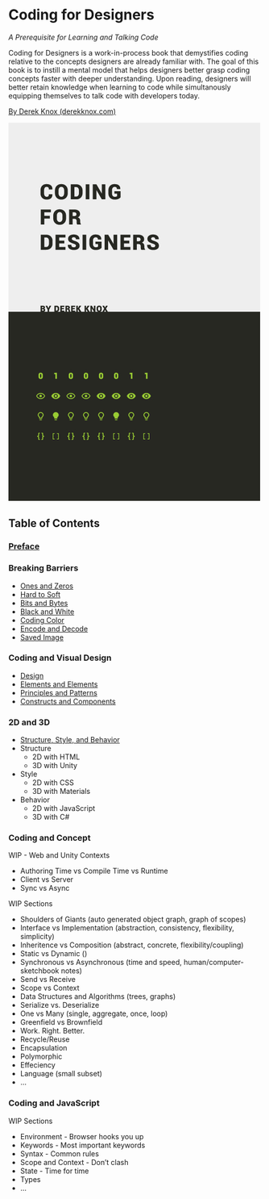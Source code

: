 # Coding for Designers

*A Prerequisite for Learning and Talking Code*

Coding for Designers is a work-in-process book that demystifies coding relative to the concepts designers are already familiar with. The goal of this book is to instill a mental model that helps designers better grasp coding concepts faster with deeper understanding. Upon reading, designers will better retain knowledge when learning to code while simultanously equipping themselves to talk code with developers today.

[By Derek Knox (derekknox.com)](http://www.derekknox.com)

![Coding for Designers](Coding%20For%20Designers/cover-coding-for-designers.jpg "Coding for Designers")

## Table of Contents

### [Preface](Coding%20For%20Designers/Preface.md)

### Breaking Barriers
- [Ones and Zeros](Breaking%20Barriers/Ones%20and%20Zeros.md)
- [Hard to Soft](Breaking%20Barriers/Hard%20to%20Soft.md)
- [Bits and Bytes](Breaking%20Barriers/Bits%20and%20Bytes.md)
- [Black and White](Breaking%20Barriers/Black%20and%20White.md)
- [Coding Color](Breaking%20Barriers/Coding%20Color.md)
- [Encode and Decode](Breaking%20Barriers/Encode%20and%20Decode.md)
- [Saved Image](Breaking%20Barriers/Saved%20Image.md)

### Coding and Visual Design
- [Design](Coding%20and%20Visual%20Design/Design.md)
- [Elements and Elements](Coding%20and%20Visual%20Design/Elements%20and%20Elements.md)
- [Principles and Patterns](Coding%20and%20Visual%20Design/Principles%20and%20Patterns.md)
- [Constructs and Components](Coding%20and%20Visual%20Design/Constructs%20and%20Components.md)

### 2D and 3D
- [Structure, Style, and Behavior](2D%20and%203D/Structure,%20Style,%20and%20Behavior.md)
- Structure
  - 2D with HTML
  - 3D with Unity
- Style
  - 2D with CSS
  - 3D with Materials
- Behavior
  - 2D with JavaScript
  - 3D with C#

### Coding and Concept
WIP - Web and Unity Contexts
- Authoring Time vs Compile Time vs Runtime
- Client vs Server
- Sync vs Async

WIP Sections
- Shoulders of Giants (auto generated object graph, graph of scopes)
- Interface vs Implementation (abstraction, consistency, flexibility, simplicity)
- Inheritence vs Composition (abstract, concrete, flexibility/coupling)
- Static vs Dynamic ()
- Synchronous vs Asynchronous (time and speed, human/computer-sketchbook notes)
- Send vs Receive
- Scope vs Context
- Data Structures and Algorithms (trees, graphs)
- Serialize vs. Deserialize
- One vs Many (single, aggregate, once, loop)
- Greenfield vs Brownfield
- Work. Right. Better.
- Recycle/Reuse
- Encapsulation
- Polymorphic
- Effeciency
- Language (small subset)
- ...

### Coding and JavaScript
WIP Sections
- Environment - Browser hooks you up
- Keywords - Most important keywords
- Syntax - Common rules
- Scope and Context - Don’t clash
- State - Time for time
- Types
- ...
